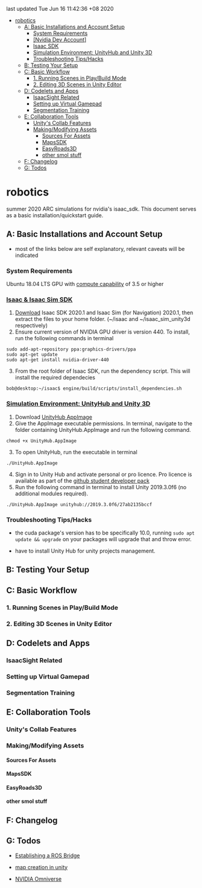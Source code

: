 last updated Tue Jun 16 11:42:36 +08 2020
- [robotics](#robotics)
  - [A: Basic Installations and Account Setup](#a-basic-installations-and-account-setup)
    - [System Requirements](#system-requirements)
    - [[Nvidia Dev Account]](#nvidia-dev-account)
    - [Isaac SDK](#isaac-sdk)
    - [Simulation Environment: UnityHub and Unity 3D](#simulation-environment-unityhub-and-unity-3d)
    - [Troubleshooting Tips/Hacks](#troubleshooting-tipshacks)
  - [B: Testing Your Setup](#b-testing-your-setup)
  - [C: Basic Workflow](#c-basic-workflow)
    - [1. Running Scenes in Play/Build Mode](#1-running-scenes-in-playbuild-mode)
    - [2. Editing 3D Scenes in Unity Editor](#2-editing-3d-scenes-in-unity-editor)
  - [D: Codelets and Apps](#d-codelets-and-apps)
    - [IsaacSight Related](#isaacsight-related)
    - [Setting up Virtual Gamepad](#setting-up-virtual-gamepad)
    - [Segmentation Training](#segmentation-training)
  - [E: Collaboration Tools](#e-collaboration-tools)
    - [Unity's Collab Features](#unitys-collab-features)
    - [Making/Modifying Assets](#makingmodifying-assets)
      - [Sources For Assets](#sources-for-assets)
      - [MapsSDK](#mapssdk)
      - [EasyRoads3D](#easyroads3d)
      - [other smol stuff](#other-smol-stuff)
  - [F: Changelog](#f-changelog)
  - [G: Todos](#g-todos)


# robotics
summer 2020 ARC simulations for nvidia's isaac_sdk. This document serves as a basic installation/quickstart guide.

## A: Basic Installations and Account Setup

- most of the links below are self explanatory, relevant caveats will be indicated 
  
### System Requirements
Ubuntu 18.04 LTS
GPU with [compute capability](https://developer.nvidia.com/cuda-gpus) of 3.5 or higher

### [Isaac & Isaac Sim SDK](https://docs.nvidia.com/isaac/isaac/doc/setup.html#setup-isaac)
1. [Download](https://developer.nvidia.com/isaac/downloads) Isaac SDK 2020.1 and Isaac Sim (for Navigation) 2020.1, then extract the files to your home folder. (~/isaac and ~/isaac_sim_unity3d respectively)
2. Ensure current version of NVIDIA GPU driver is version 440. To install, run the following commands in terminal
```
sudo add-apt-repository ppa:graphics-drivers/ppa
sudo apt-get update
sudo apt-get install nvidia-driver-440
```
3. From the root folder of Isaac SDK, run the dependency script. This will install the required dependecies
```
bob@desktop:~/isaac$ engine/build/scripts/install_dependencies.sh
```

### [Simulation Environment: UnityHub and Unity 3D]()
1. Download [UnityHub AppImage](https://unity3d.com/get-unity/download)
2. Give the AppImage executable permissions. In terminal, navigate to the folder containing UnityHub.AppImage and run the following command.
```
chmod +x UnityHub.AppImage
```
3. To open UnityHub, run the executable in terminal
```
./UnityHub.AppImage
```
4. Sign in to Unity Hub and activate personal or pro licence. Pro licence is available as part of the [github student developer pack](https://education.github.com/pack)
5. Run the following command in terminal to install Unity 2019.3.0f6 (no additional modules required).
```
./UnityHub.AppImage unityhub://2019.3.0f6/27ab2135bccf
```

### Troubleshooting Tips/Hacks
- the cuda package's version has to be specifically 10.0, running `sudo apt update && upgrade` on your packages will upgrade that and throw error.

- have to install Unity Hub for unity projects management.

## B: Testing Your Setup

## C: Basic Workflow

### 1. Running Scenes in Play/Build Mode

### 2. Editing 3D Scenes in Unity Editor

## D: Codelets and Apps

### IsaacSight Related

### Setting up Virtual Gamepad

### Segmentation Training

## E: Collaboration Tools 

### Unity's Collab Features

### Making/Modifying Assets 

#### Sources For Assets

#### MapsSDK

#### EasyRoads3D

#### other smol stuff

## F: Changelog

## G: Todos

* [Establishing a ROS Bridge](https://docs.nvidia.com/isaac/isaac/packages/ros_bridge/doc/ros_bridge.html)

* [map creation in unity](https://docs.mapbox.com/help/tutorials/create-a-map-in-unity/)

* [NVIDIA Omniverse](https://developer.nvidia.com/nvidia-omniverse-platform)

